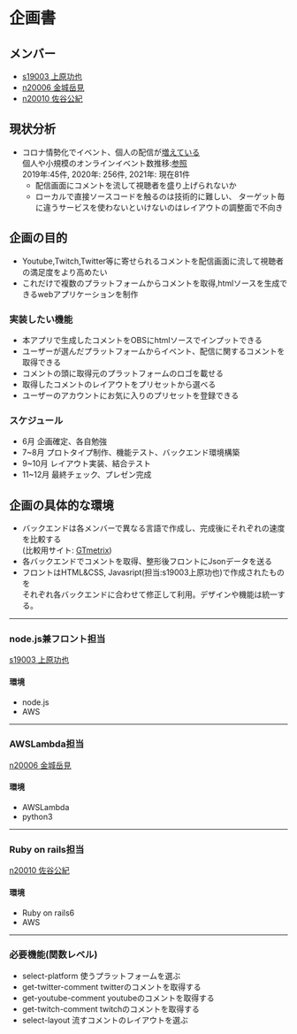 # 企画書

## メンバー
- [s19003 上原功也](https://github.com/s19003/Graduation_Task.git)
- [n20006 金城岳見](https://github.com/n20006/GraduationTask)
- [n20010 佐谷公紀](https://github.com/n20010/GraduationTask)

## 現状分析
- コロナ情勢化でイベント、個人の配信が[増えている](https://www.bcnretail.com/market/detail/20200831_188434.html)<br>
個人や小規模のオンラインイベント数推移:[参照](https://twipla.jp)<br>
2019年:45件, 2020年: 256件, 2021年: 現在81件<br>
    - 配信画面にコメントを流して視聴者を盛り上げられないか
    - ローカルで直接ソースコードを触るのは技術的に難しい、
        ターゲット毎に違うサービスを使わないといけないのはレイアウトの調整面で不向き


## 企画の目的
- Youtube,Twitch,Twitter等に寄せられるコメントを配信画面に流して視聴者の満足度をより高めたい
- これだけで複数のプラットフォームからコメントを取得,htmlソースを生成できるwebアプリケーションを制作

### 実装したい機能
- 本アプリで生成したコメントをOBSにhtmlソースでインプットできる
- ユーザーが選んだプラットフォームからイベント、配信に関するコメントを取得できる
- コメントの頭に取得元のプラットフォームのロゴを載せる
- 取得したコメントのレイアウトをプリセットから選べる
- ユーザーのアカウントにお気に入りのプリセットを登録できる



### スケジュール
- 6月 企画確定、各自勉強
- 7~8月 プロトタイプ制作、機能テスト、バックエンド環境構築
- 9~10月 レイアウト実装、結合テスト
- 11~12月 最終チェック、プレゼン完成


## 企画の具体的な環境
- バックエンドは各メンバーで異なる言語で作成し、完成後にそれぞれの速度を比較する<br>
  (比較用サイト: [GTmetrix](https://gtmetrix.com/))
- 各バックエンドでコメントを取得、整形後フロントにJsonデータを送る
- フロントはHTML&CSS, Javasript(担当:s19003上原功也)で作成されたものを<br>
  それぞれ各バックエンドに合わせて修正して利用。デザインや機能は統一する。

***
### node.js兼フロント担当
[s19003 上原功也](https://github.com/s19003/Graduation_Task.git)
#### 環境
- node.js
- AWS

***
### AWSLambda担当
[n20006 金城岳見](https://github.com/n20006/GraduationTask)  
#### 環境
- AWSLambda
- python3

***
### Ruby on rails担当
[n20010 佐谷公紀](https://github.com/n20010/GraduationTask)
#### 環境
- Ruby on rails6
- AWS
***

### 必要機能(関数レベル)
- select-platform 使うプラットフォームを選ぶ
- get-twitter-comment twitterのコメントを取得する
- get-youtube-comment youtubeのコメントを取得する
- get-twitch-comment twitchのコメントを取得する
- select-layout 流すコメントのレイアウトを選ぶ

